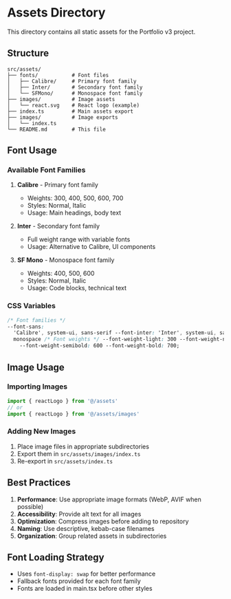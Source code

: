 # Assets Directory

This directory contains all static assets for the Portfolio v3 project.

## Structure

```
src/assets/
├── fonts/           # Font files
│   ├── Calibre/     # Primary font family
│   ├── Inter/       # Secondary font family
│   └── SFMono/      # Monospace font family
├── images/          # Image assets
│   └── react.svg    # React logo (example)
├── index.ts         # Main assets export
├── images/          # Image exports
│   └── index.ts
└── README.md        # This file
```

## Font Usage

### Available Font Families

1. **Calibre** - Primary font family

   - Weights: 300, 400, 500, 600, 700
   - Styles: Normal, Italic
   - Usage: Main headings, body text

2. **Inter** - Secondary font family

   - Full weight range with variable fonts
   - Usage: Alternative to Calibre, UI components

3. **SF Mono** - Monospace font family
   - Weights: 400, 500, 600
   - Styles: Normal, Italic
   - Usage: Code blocks, technical text

### CSS Variables

```css
/* Font families */
--font-sans:
  'Calibre', system-ui, sans-serif --font-inter: 'Inter', system-ui, sans-serif --font-mono: 'SF Mono',
  monospace /* Font weights */ --font-weight-light: 300 --font-weight-normal: 400 --font-weight-medium: 500
    --font-weight-semibold: 600 --font-weight-bold: 700;
```

## Image Usage

### Importing Images

```typescript
import { reactLogo } from '@/assets'
// or
import { reactLogo } from '@/assets/images'
```

### Adding New Images

1. Place image files in appropriate subdirectories
2. Export them in `src/assets/images/index.ts`
3. Re-export in `src/assets/index.ts`

## Best Practices

1. **Performance**: Use appropriate image formats (WebP, AVIF when possible)
2. **Accessibility**: Provide alt text for all images
3. **Optimization**: Compress images before adding to repository
4. **Naming**: Use descriptive, kebab-case filenames
5. **Organization**: Group related assets in subdirectories

## Font Loading Strategy

- Uses `font-display: swap` for better performance
- Fallback fonts provided for each font family
- Fonts are loaded in main.tsx before other styles
